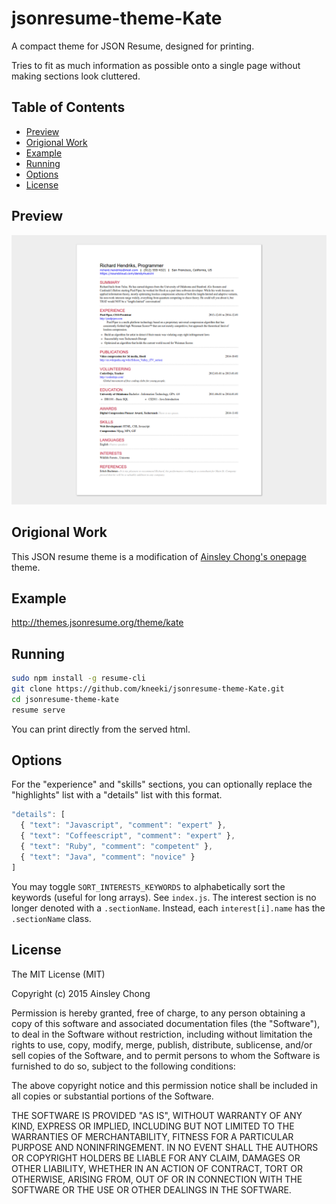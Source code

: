 # jsonresume-theme-Kate
A compact theme for JSON Resume, designed for printing.

Tries to fit as much information as possible onto a single page without making sections look cluttered.

## Table of Contents

* [Preview](#preview)
* [Origional Work](#origional-work)
* [Example](#example)
* [Running](#running)
* [Options](#options)
* [License](#license)

## Preview
![Preview](preview.png)

## Origional Work
This JSON resume theme is a modification of [Ainsley Chong's onepage](https://github.com/ainsleyc/jsonresume-theme-onepage) theme.

## Example
http://themes.jsonresume.org/theme/kate

## Running

```sh
sudo npm install -g resume-cli
git clone https://github.com/kneeki/jsonresume-theme-Kate.git
cd jsonresume-theme-kate
resume serve
```
You can print directly from the served html.

## Options

For the "experience" and "skills" sections, you can optionally replace the "highlights" list with a "details" list with this format.

```js
"details": [
  { "text": "Javascript", "comment": "expert" },
  { "text": "Coffeescript", "comment": "expert" },
  { "text": "Ruby", "comment": "competent" },
  { "text": "Java", "comment": "novice" }
]
```

You may toggle `SORT_INTERESTS_KEYWORDS` to alphabetically sort the keywords (useful for long arrays). See `index.js`. The interest section is no longer denoted with a `.sectionName`. Instead, each `interest[i].name` has the `.sectionName` class.

## License
The MIT License (MIT)

Copyright (c) 2015 Ainsley Chong

Permission is hereby granted, free of charge, to any person obtaining a copy
of this software and associated documentation files (the "Software"), to deal
in the Software without restriction, including without limitation the rights
to use, copy, modify, merge, publish, distribute, sublicense, and/or sell
copies of the Software, and to permit persons to whom the Software is
furnished to do so, subject to the following conditions:

The above copyright notice and this permission notice shall be included in all
copies or substantial portions of the Software.

THE SOFTWARE IS PROVIDED "AS IS", WITHOUT WARRANTY OF ANY KIND, EXPRESS OR
IMPLIED, INCLUDING BUT NOT LIMITED TO THE WARRANTIES OF MERCHANTABILITY,
FITNESS FOR A PARTICULAR PURPOSE AND NONINFRINGEMENT. IN NO EVENT SHALL THE
AUTHORS OR COPYRIGHT HOLDERS BE LIABLE FOR ANY CLAIM, DAMAGES OR OTHER
LIABILITY, WHETHER IN AN ACTION OF CONTRACT, TORT OR OTHERWISE, ARISING FROM,
OUT OF OR IN CONNECTION WITH THE SOFTWARE OR THE USE OR OTHER DEALINGS IN THE
SOFTWARE.
